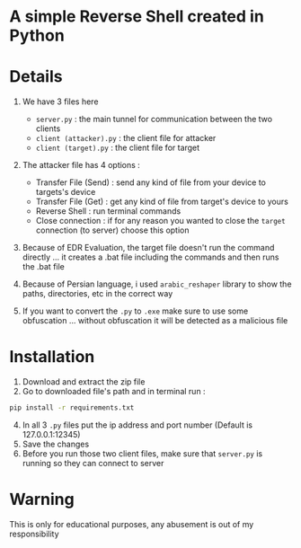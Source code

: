 # A simple Reverse Shell created in Python 

# Details 
1. We have 3 files here 
    - ```server.py``` : the main tunnel for communication between the two clients
    - ```client (attacker).py``` : the client file for attacker
    - ```client (target).py``` : the client file for target

    
2. The attacker file has 4 options :
    - Transfer File (Send) : send any kind of file from your device to targets's device 
    - Transfer File (Get) : get any kind of file from target's device to yours
    - Reverse Shell : run terminal commands 
    - Close connection : if for any reason you wanted to close the ```target``` connection (to server) choose this option

3. Because of EDR Evaluation, the target file doesn't run the command directly ... it creates a .bat file including the commands and then runs the .bat file 

4. Because of Persian language, i used ```arabic_reshaper``` library to show the paths, directories, etc in the correct way

5. If you want to convert the ```.py``` to ```.exe``` make sure to use some obfuscation ... without obfuscation it will be detected as a malicious file 


# Installation 

1. Download and extract the zip file
2. Go to downloaded file's path and in terminal run :
```bash
pip install -r requirements.txt
```
4. In all 3 ```.py``` files put the ip address and port number (Default is 127.0.0.1:12345)
5. Save the changes
6. Before you run those two client files, make sure that ```server.py``` is running so they can connect to server

# Warning 
This is only for educational purposes, any abusement is out of my responsibility
